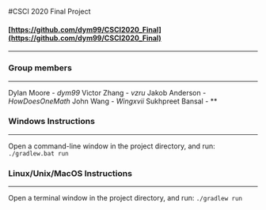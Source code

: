 #CSCI 2020 Final Project
#### [https://github.com/dym99/CSCI2020_Final](https://github.com/dym99/CSCI2020_Final)
---

### Group members
---
Dylan Moore - *dym99*
Victor Zhang - *vzru*
Jakob Anderson - *HowDoesOneMath*
John Wang - *Wingxvii*
Sukhpreet Bansal - **


### Windows Instructions
---
Open a command-line window in the project directory, and run:
`./gradlew.bat run`

### Linux/Unix/MacOS Instructions
---
Open a terminal window in the project directory, and run:
`./gradlew run`
